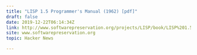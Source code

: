 ```yaml
---
title: "LISP 1.5 Programmer's Manual (1962) [pdf]"
draft: false
date: 2019-12-22T06:14:34Z
link: http://www.softwarepreservation.org/projects/LISP/book/LISP%201.5%20Programmers%20Manual.pdf?utm_medium=RSS&utm_source=hune
site: www.softwarepreservation.org
topic: Hacker News  

---
```

